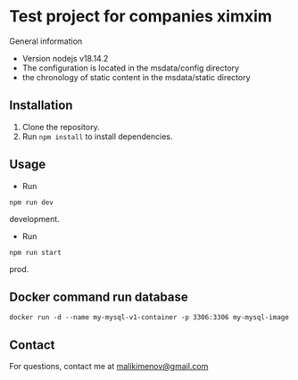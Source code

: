 # Test project for companies ximxim

General information

- Version nodejs v18.14.2
- The configuration is located in the msdata/config directory
- the chronology of static content in the msdata/static directory 



## Installation

1. Clone the repository.
2. Run `npm install` to install dependencies.

## Usage

- Run 
``` 
npm run dev
```
development.

- Run 
```
npm run start
``` 
prod.

## Docker command run database
``` 
docker run -d --name my-mysql-v1-container -p 3306:3306 my-mysql-image
```

## Contact

For questions, contact me at malikimenov@gmail.com